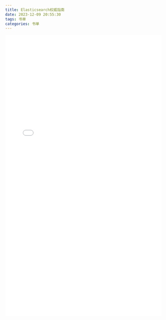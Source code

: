 ```yaml
---
title: Elasticsearch权威指南
date: 2023-12-09 20:55:30
tags: 书单
categories: 书单
---
```


<embed src="/books/Elasticsearch权威指南.pdf" type="application/pdf" width="100%" height="900">